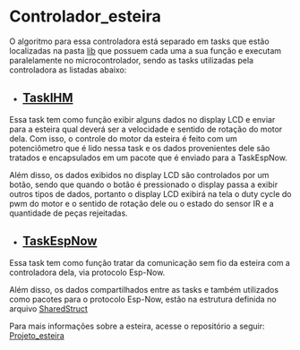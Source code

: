 # Controlador_esteira
O algoritmo para essa controladora está separado em tasks que estão localizadas na pasta [lib](./lib) que possuem cada uma a sua função e executam paralelamente no microcontrolador, sendo as tasks utilizadas pela controladora as listadas abaixo:


- ## [TaskIHM](./lib/TaskIHM/src)

Essa task tem como função exibir alguns dados no display LCD e enviar para a esteira qual deverá ser a velocidade e sentido de rotação do motor dela. Com isso, o controle do motor da esteira
é feito com um potenciômetro que é lido nessa task e os dados provenientes dele são tratados e encapsulados em um pacote que é enviado para a TaskEspNow.

Além disso, os dados exibidos no display LCD são controlados por um botão, sendo que quando o botão é pressionado o display passa a exibir outros tipos de dados, portanto o display LCD exibirá
na tela o duty cycle do pwm do motor e o sentido de rotação dele ou o estado do sensor IR e a quantidade de peças rejeitadas.
- ## [TaskEspNow](./lib/TaskEspNow/src)

Essa task tem como função tratar da comunicação sem fio da esteira com a controladora dela, via protocolo Esp-Now.

Além disso, os dados compartilhados entre as tasks e também utilizados como pacotes para o protocolo Esp-Now, estão na estrutura definida no arquivo [SharedStruct](./lib/SharedStruct/src)

Para mais informações sobre a esteira, acesse o repositório a seguir: [Projeto_esteira](https://github.com/Matheus-de-Sousa/Projeto_Esteira) 
